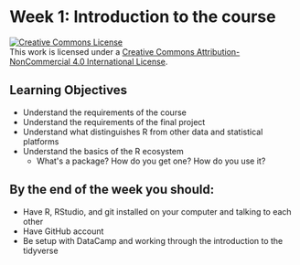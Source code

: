 # Week 1: Introduction to the course

<a rel="license" href="http://creativecommons.org/licenses/by-nc/4.0/"><img alt="Creative Commons License" style="border-width:0" src="https://i.creativecommons.org/l/by-nc/4.0/88x31.png" /></a><br />This work is licensed under a <a rel="license" href="http://creativecommons.org/licenses/by-nc/4.0/">Creative Commons Attribution-NonCommercial 4.0 International License</a>.

## Learning Objectives
* Understand the requirements of the course
* Understand the requirements of the final project
* Understand what distinguishes R from other data and statistical platforms
* Understand the basics of the R ecosystem
	+ What's a package? How do you get one? How do you use it?

## By the end of the week you should:
* Have R, RStudio, and git installed on your computer and talking to each other
* Have GitHub account
* Be setup with DataCamp and working through the introduction to the tidyverse